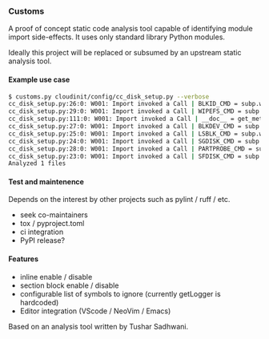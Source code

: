 ### Customs

A proof of concept static code analysis tool capable of identifying module
import side-effects. It uses only standard library Python modules.

Ideally this project will be replaced or subsumed by an upstream static
analysis tool.

#### Example use case

```bash
$ customs.py cloudinit/config/cc_disk_setup.py --verbose
cc_disk_setup.py:26:0: W001: Import invoked a Call | BLKID_CMD = subp.which("blkid")
cc_disk_setup.py:29:0: W001: Import invoked a Call | WIPEFS_CMD = subp.which("wipefs")
cc_disk_setup.py:111:0: W001: Import invoked a Call | __doc__ = get_meta_doc(meta)
cc_disk_setup.py:27:0: W001: Import invoked a Call | BLKDEV_CMD = subp.which("blockdev")
cc_disk_setup.py:25:0: W001: Import invoked a Call | LSBLK_CMD = subp.which("lsblk")
cc_disk_setup.py:24:0: W001: Import invoked a Call | SGDISK_CMD = subp.which("sgdisk")
cc_disk_setup.py:28:0: W001: Import invoked a Call | PARTPROBE_CMD = subp.which("partprobe")
cc_disk_setup.py:23:0: W001: Import invoked a Call | SFDISK_CMD = subp.which("sfdisk")
Analyzed 1 files

```



#### Test and maintenence

Depends on the interest by other projects such as pylint / ruff / etc.

- seek co-maintainers
- tox / pyproject.toml
- ci integration
- PyPI release?


#### Features

- inline enable / disable
- section block enable / disable
- configurable list of symbols to ignore (currently getLogger is hardcoded)
- Editor integration (VScode / NeoVim / Emacs)

Based on an analysis tool written by Tushar Sadhwani.
